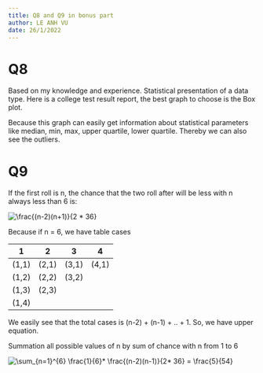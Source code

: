 ```yaml
---
title: Q8 and Q9 in bonus part
author: LE ANH VU
date: 26/1/2022
---
```


# Q8

Based on my knowledge and experience. Statistical presentation of a data type. Here is a college test result report, the best graph to choose is the Box plot. 

Because this graph can easily get information about statistical parameters like median, min, max, upper quartile, lower quartile. Thereby we can also see the outliers.

# Q9 

If the first roll is n, the chance that the two roll after will be less with n always less than 6 is:

<img src="https://latex.codecogs.com/svg.image?\frac{(n-2)(n&plus;1)}{2&space;*&space;36}" title="\frac{(n-2)(n+1)}{2 * 36}" />

Because if n = 6, we have table cases

| 1     | 2     | 3     | 4     |
| ----- | ----- | ----- | ----- |
| (1,1) | (2,1) | (3,1) | (4,1) |
| (1,2) | (2,2) | (3,2) |       |
| (1,3) | (2,3) |       |       |
| (1,4) |       |       |       |

We easily see that the total cases is (n-2) + (n-1)  + .. + 1. So, we have upper equation.

Summation all possible values of n by sum of chance with n from 1 to 6

<img src="https://latex.codecogs.com/svg.image?\sum_{n=1}^{6}&space;\frac{1}{6}*&space;\frac{(n-2)(n-1)}{2*&space;36}&space;=&space;\frac{5}{54}" title="\sum_{n=1}^{6} \frac{1}{6}* \frac{(n-2)(n-1)}{2* 36} = \frac{5}{54}" />

